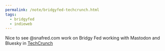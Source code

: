 ```yaml
---
permalink: /note/bridgyfed-techcrunch.html
tags:
  - bridgyfed
  - indieweb
---
```


Nice to see @snafred.com work on Bridgy Fed working with Mastodon and Bluesky in [TechCrunch](https://techcrunch.com/2024/06/05/bluesky-and-mastodon-users-can-now-talk-to-each-other-with-bridgy-fed/)  

<a class="u-bridgy-fed" href="https://fed.brid.gy/" hidden="from-humans"></a>
<a class="u-bridgy" href="https://brid.gy/publish/bluesky"></a>


